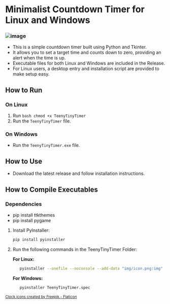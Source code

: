 # Minimalist Countdown Timer for Linux and Windows
### ![image](https://github.com/user-attachments/assets/2b7267e2-59ff-4625-b155-37d189d02d8a)
- This is a simple countdown timer built using Python and Tkinter. 
- It allows you to set a target time and counts down to zero, providing an alert when the time is up.
- Executable files for both Linux and Windows are included in the Release.
- For Linux users, a desktop entry and installation script are provided to make setup easy.
## How to Run

### On Linux
1. Run ```bash chmod +x TeenyTinyTimer ```
2. Run the `TeenyTinyTimer` file.

### On Windows
-   Run the `TeenyTinyTimer.exe` file.

## How to Use
-   Download the latest release and follow installation instructions.

## How to Compile Executables
### Dependencies
-   pip install ttkthemes
-   pip install pygame

1. Install PyInstaller:
   ```bash
   pip install pyinstaller
   ```

2. Run the following commands in the TeenyTinyTimer Folder:

   **For Linux:**
   ```bash
      pyinstaller --onefile --noconsole --add-data "img/icon.png:img" --add-data "sounds/end.wav:sounds" TeenyTinyTimer.py
   ```

   **For Windows:**
   ```bash
      pyinstaller TeenyTinyTimer.spec
   ```

<small> <a href="https://www.flaticon.com/free-icons/clock" title="clock icons">Clock icons created by Freepik - Flaticon</a> </small>
